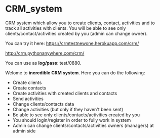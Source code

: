 # CRM_system
CRM system which allow you to create clients, contact, activities and to track all activities with clients.
You will be able to see only clients/contact/activities created by you (admin can change owner).

You can try it here:
https://crmtestnewone.herokuapp.com/crm/

http://crm.pythonanywhere.com/crm/

You can use as **log/pass**: test/0880.

Welome to **incredible CRM system**.
Here you can do the following:
 
  * Create clients
  * Create contacts
  * Create activities with created clients and contacts
  * Send activities
  * Change clients/contacts data
  * Change activities (but only if they haven't been sent)
  * Be able to see only clients/contacts/activities created by you
  * You should login/register in order to fully work in system
  * Admin can change clients/contacts/activities owners (managers) at admin side
